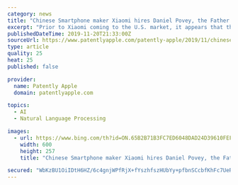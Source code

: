 ```yaml
---
category: news
title: "Chinese Smartphone maker Xiaomi hires Daniel Povey, the Father of Speech Recognition Toolkit Kaldi"
excerpt: "Prior to Xiaomi coming to the U.S. market, it appears that they want to beef up their speech recognition and digital assistant. In recent years, Xiaomi has invested heavily in speech recognition. Its voice-activated smart assistant Xiaoai, as shown above, claims to support two-way natural continuous conversation on Xiaomi-branded smartphones ..."
publishedDateTime: 2019-11-20T21:33:00Z
sourceUrl: https://www.patentlyapple.com/patently-apple/2019/11/chinese-smartphone-maker-xiaomi-hires-daniel-povey-the-father-of-speech-recognition-toolkit-kaldi.html
type: article
quality: 25
heat: 25
published: false

provider:
  name: Patently Apple
  domain: patentlyapple.com

topics:
  - AI
  - Natural Language Processing

images:
  - url: https://www.bing.com/th?id=ON.65B2B71B3FC7ED6048DAD24D39610FEF
    width: 600
    height: 257
    title: "Chinese Smartphone maker Xiaomi hires Daniel Povey, the Father of Speech Recognition Toolkit Kaldi"

secured: "WbKzBU1OiIDtH6HZ/6c4gnjWPfRjX+fYszhfszHUbYy+pfbnSCcbfKhFc7UeRAVszKlKzvHJmsN510/WbaOlfXyVVKgK49iSVPFySeDy+M2/Z+XAGgiyjd7Praq5clCJaSSCEB8EctuHmrTE1Bfi6rMqIaa+vOuh9gwFdaW/CBsvEXyK/RZUcvXwFjAiX3oXcQglMibo7+PrtdiyJYIon6GvE2tAC+53y1RuqMsYmgx/QeFx7y1ubYgo6KxHEEsY8VDbaspg3xVUx5o1JaKzng==;drU+B7XFMJEuiAe33cOIvw=="
---
```


